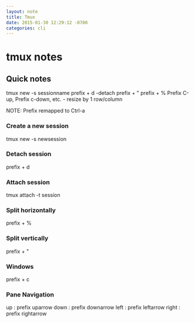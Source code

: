```yaml
---
layout: note
title: Tmux
date: 2015-01-30 12:29:12 -0700
categories: cli
---
```


# tmux notes

## Quick notes

tmux new -s sessionname
prefix + d -detach
prefix + "
prefix + %
Prefix C-up, Prefix c-down, etc. - resize by 1 row/column

NOTE: Prefix remapped to Ctrl-a

### Create a new session

tmux new -s newsession

### Detach session

prefix + d

### Attach session

tmux attach -t session

### Split horizontally

prefix + %

### Split vertically

prefix + "

### Windows

prefix + c

### Pane Navigation

up    : prefix uparrow
down  : prefix downarrow
left  : prefix leftarrow
right : prefix rightarrow
